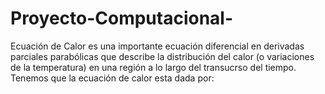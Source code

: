 # Proyecto-Computacional-

Ecuación de Calor es una importante ecuación diferencial en derivadas parciales parabólicas que describe la distribución del calor (o variaciones de la temperatura) en una región a lo largo del transucrso del tiempo. 
Tenemos que la ecuación de calor esta dada por: 

